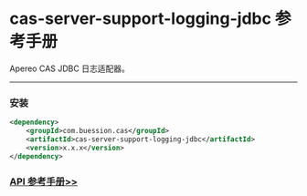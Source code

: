 # cas-server-support-logging-jdbc 参考手册


Apereo CAS JDBC 日志适配器。


---


### 安装

```xml
<dependency>
    <groupId>com.buession.cas</groupId>
    <artifactId>cas-server-support-logging-jdbc</artifactId>
    <version>x.x.x</version>
</dependency>
```


### [API 参考手册>>](https://javadoc.io/doc/com.buession.cas/cas-server-support-logging-jdbc/3.0.1/index.html)